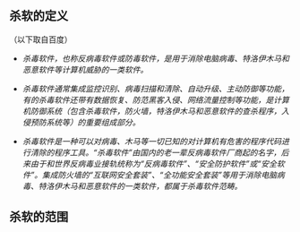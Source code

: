 ## 杀软的定义
（以下取自百度）

- _杀毒软件，也称反病毒软件或防毒软件，是用于消除电脑病毒、特洛伊木马和恶意软件等计算机威胁的一类软件。_

- _杀毒软件通常集成监控识别、病毒扫描和清除、自动升级、主动防御等功能，有的杀毒软件还带有数据恢复、防范黑客入侵、网络流量控制等功能，是计算机防御系统（包含杀毒软件，防火墙，特洛伊木马和恶意软件的查杀程序，入侵预防系统等）的重要组成部分。_

- _杀毒软件是一种可以对病毒、木马等一切已知的对计算机有危害的程序代码进行清除的程序工具。“杀毒软件”由国内的老一辈反病毒软件厂商起的名字，后来由于和世界反病毒业接轨统称为“反病毒软件”、“安全防护软件”或“安全软件”。集成防火墙的“互联网安全套装”、“全功能安全套装”等用于消除电脑病毒、特洛伊木马和恶意软件的一类软件，都属于杀毒软件范畴。_

## 杀软的范围